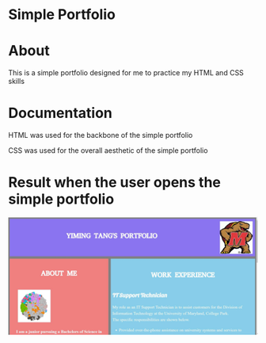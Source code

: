 # Simple Portfolio

# About

This is a simple portfolio designed for me to practice my HTML and CSS skills
                         
# Documentation

HTML was used for the backbone of the simple portfolio

CSS was used for the overall aesthetic of the simple portfolio
                        
# Result when the user opens the simple portfolio 
![](images/thumbnail.jpg)
